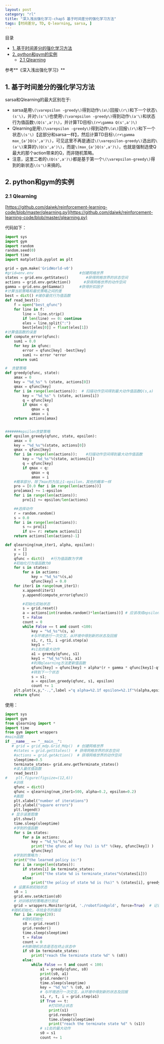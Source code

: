 ```yaml
---
layout: post
category: "rl"
title: "深入浅出强化学习-chap5 基于时间差分的强化学习方法"
tags: [时间差分, TD, Q-learning, sarsa, ]
---
```


目录

<!-- TOC -->

- [1. 基于时间差分的强化学习方法](#1-%E5%9F%BA%E4%BA%8E%E6%97%B6%E9%97%B4%E5%B7%AE%E5%88%86%E7%9A%84%E5%BC%BA%E5%8C%96%E5%AD%A6%E4%B9%A0%E6%96%B9%E6%B3%95)
- [2. python和gym的实例](#2-python%E5%92%8Cgym%E7%9A%84%E5%AE%9E%E4%BE%8B)
    - [2.1 Qlearning](#21-qlearning)

<!-- /TOC -->



参考**《深入浅出强化学习》**

## 1. 基于时间差分的强化学习方法


sarsa和Qlearning的最大区别在于:

+ sarsa是用`\(\varepsilon -greedy\)`得到动作`\(a\)`回报`\(r\)`和下一个状态`\(s'\)`，并对`\(s'\)`也使用`\(\varepsilon -greedy\)`得到动作`\(a'\)`和状态行为值函数`\(Q(s',a')\)`，并计算TD目标`\(r+\gamma Q(s',a')\)`
+ Qlearning是用`\(\varepsilon -greedy\)`得到动作`\(a\)`回报`\(r\)`和下一个状态`\(s'\)`【这部分和sarsa一样】，然后计算TD目标`\(r+\gamma max_{a'}Q(s',a')\)`，可见这里不再是通过`\(\varepsilon-greedy\)`选出的`\(a'\)`来算的`\(Q(s',a')\)`，而是`\(max_{a'}Q(s',a')\)`，也就是强制选使Q最大的那个action带来的Q，而非随机策略。
+ 注意，这里二者的`\(Q(s',a')\)`都是基于第一个`\(\varepsilon-greedy\)`得到的新状态`\(s'\)`来搞的。

## 2. python和gym的实例

### 2.1 Qlearning

[https://github.com/daiwk/reinforcement-learning-code/blob/master/qlearning.py](https://github.com/daiwk/reinforcement-learning-code/blob/master/qlearning.py)

代码如下：

```python
import sys
import gym
import random
random.seed(0)
import time
import matplotlib.pyplot as plt

grid = gym.make('GridWorld-v0')
#grid=env.env                     #创建网格世界
states = grid.env.getStates()        #获得网格世界的状态空间
actions = grid.env.getAction()      #获得网格世界的动作空间
gamma = grid.env.getGamma()       #获得折扣因子
#计算当前策略和最优策略之间的差
best = dict() #储存最优行为值函数
def read_best():
    f = open("best_qfunc")
    for line in f:
        line = line.strip()
        if len(line) == 0: continue
        eles = line.split(":")
        best[eles[0]] = float(eles[1])
#计算值函数的误差
def compute_error(qfunc):
    sum1 = 0.0
    for key in qfunc:
        error = qfunc[key] -best[key]
        sum1 += error *error
    return sum1

#  贪婪策略
def greedy(qfunc, state):
    amax = 0
    key = "%d_%s" % (state, actions[0])
    qmax = qfunc[key]
    for i in range(len(actions)):  # 扫描动作空间得到最大动作值函数Q(s,a)
        key = "%d_%s" % (state, actions[i])
        q = qfunc[key]
        if qmax < q:
            qmax = q
            amax = i
    return actions[amax]


#######epsilon贪婪策略
def epsilon_greedy(qfunc, state, epsilon):
    amax = 0
    key = "%d_%s"%(state, actions[0])
    qmax = qfunc[key]
    for i in range(len(actions)):    #扫描动作空间得到最大动作值函数
        key = "%d_%s"%(state, actions[i])
        q = qfunc[key]
        if qmax < q:
            qmax = q
            amax = i
    #概率部分，除了max的为加上1-epsilon，其他的概率一样
    pro = [0.0 for i in range(len(actions))]
    pro[amax] += 1-epsilon
    for i in range(len(actions)):
        pro[i] += epsilon/len(actions)

    ##选择动作
    r = random.random()
    s = 0.0
    for i in range(len(actions)):
        s += pro[i]
        if s>= r: return actions[i]
    return actions[len(actions)-1]

def qlearning(num_iter1, alpha, epsilon):
    x = []
    y = []
    qfunc = dict()   #行为值函数为字典
    #初始化行为值函数为0
    for s in states:
        for a in actions:
            key = "%d_%s"%(s,a)
            qfunc[key] = 0.0
    for iter1 in range(num_iter1):
        x.append(iter1)
        y.append(compute_error(qfunc))

        #初始化初始状态
        s = grid.reset()
        a = actions[int(random.random()*len(actions))] # 应该改成epsilon-greedy?
        t = False
        count = 0
        while False == t and count <100:
            key = "%d_%s"%(s, a)
            #与环境进行一次交互，从环境中得到新的状态及回报
            s1, r, t1, i =grid.step(a)
            key1 = ""
            #s1处的最大动作
            a1 = greedy(qfunc, s1)
            key1 = "%d_%s"%(s1, a1)
            #利用qlearning方法更新值函数
            qfunc[key] = qfunc[key] + alpha*(r + gamma * qfunc[key1]-qfunc[key])
            #转到下一个状态
            s = s1;
            a = epsilon_greedy(qfunc, s1, epsilon)
            count += 1
    plt.plot(x,y,"-.,",label ="q alpha=%2.1f epsilon=%2.1f"%(alpha,epsilon))
    return qfunc

```

使用：

```python
import sys
import gym
from qlearning import *
import time
from gym import wrappers
#main函数
if __name__ == "__main__":
   # grid = grid_mdp.Grid_Mdp()  # 创建网格世界
    #states = grid.getStates()  # 获得网格世界的状态空间
    #actions = grid.getAction()  # 获得网格世界的动作空间
    sleeptime=0.5
    terminate_states= grid.env.getTerminate_states()
    #读入最优值函数
    read_best()
#    plt.figure(figsize=(12,6))
    #训练
    qfunc = dict()
    qfunc = qlearning(num_iter1=500, alpha=0.2, epsilon=0.2)
    #画图
    plt.xlabel("number of iterations")
    plt.ylabel("square errors")
    plt.legend()
   # 显示误差图像
    plt.show()
    time.sleep(sleeptime)
    #学到的值函数
    for s in states:
        for a in actions:
            key = "%d_%s"%(s,a)
            print("the qfunc of key (%s) is %f" %(key, qfunc[key]) )
            qfunc[key]
    #学到的策略为：
    print("the learned policy is:")
    for i in range(len(states)):
        if states[i] in terminate_states:
            print("the state %d is terminate_states"%(states[i]))
        else:
            print("the policy of state %d is (%s)" % (states[i], greedy(qfunc, states[i])))
    # 设置系统初始状态
    s0 = 1
    grid.env.setAction(s0)
    # 对训练好的策略进行测试
    grid = wrappers.Monitor(grid, './robotfindgold', force=True)  # 记录回放动画
   #随机初始化，寻找金币的路径
    for i in range(20):
        #随机初始化
        s0 = grid.reset()
        grid.render()
        time.sleep(sleeptime)
        t = False
        count = 0
        #判断随机状态是否在终止状态中
        if s0 in terminate_states:
            print("reach the terminate state %d" % (s0))
        else:
            while False == t and count < 100:
                a1 = greedy(qfunc, s0)
                print(s0, a1)
                grid.render()
                time.sleep(sleeptime)
                key = "%d_%s" % (s0, a)
                # 与环境进行一次交互，从环境中得到新的状态及回报
                s1, r, t, i = grid.step(a1)
                if True == t:
                    #打印终止状态
                    print(s1)
                    grid.render()
                    time.sleep(sleeptime)
                    print("reach the terminate state %d" % (s1))
                # s1处的最大动作
                s0 = s1
                count += 1

```